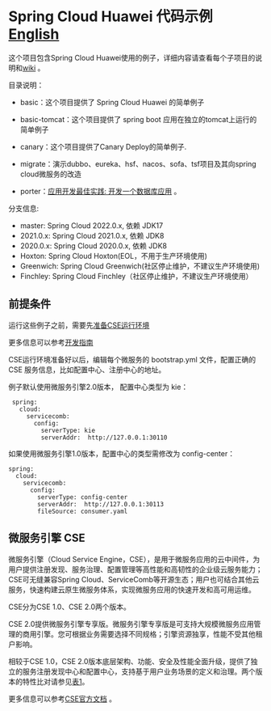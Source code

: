 # Spring Cloud Huawei 代码示例 [English](README.md) 

这个项目包含Spring Cloud Huawei使用的例子，详细内容请查看每个子项目的说明和[wiki](https://github.com/huaweicloud/spring-cloud-huawei-samples/wiki) 。

目录说明：

- basic：这个项目提供了 Spring Cloud Huawei 的简单例子 
   
- basic-tomcat：这个项目提供了 spring boot 应用在独立的tomcat上运行的简单例子

- canary：这个项目提供了Canary Deploy的简单例子.  

- migrate：演示dubbo、eureka、hsf、nacos、sofa、tsf项目及其向spring cloud微服务的改造

- porter：[应用开发最佳实践: 开发一个数据库应用](https://github.com/huaweicloud/spring-cloud-huawei-samples/wiki/porter) 。

分支信息:

* master: Spring Cloud 2022.0.x, 依赖 JDK17
* 2021.0.x: Spring Cloud 2021.0.x, 依赖 JDK8
* 2020.0.x: Spring Cloud 2020.0.x, 依赖 JDK8
* Hoxton: Spring Cloud Hoxton(EOL，不用于生产环境使用)
* Greenwich: Spring Cloud Greenwich(社区停止维护，不建议生产环境使用)
* Finchley: Spring Cloud Finchley（社区停止维护，不建议生产环境使用）


## 前提条件

运行这些例子之前，需要先[准备CSE运行环境](/CSE-ENV_CN.md)

更多信息可以参考[开发指南](https://support.huaweicloud.com/devg-cse/cse_devg_0006.html) 

CSE运行环境准备好以后，编辑每个微服务的 bootstrap.yml 文件，配置正确的 CSE 服务信息，比如配置中心、注册中心的地址。

例子默认使用微服务引擎2.0版本， 配置中心类型为 kie：
 
```
 spring:
   cloud:
     servicecomb:
       config:
         serverType: kie
         serverAddr:  http://127.0.0.1:30110
```
如果使用微服务引擎1.0版本，配置中心的类型需修改为 config-center：

```
spring:
  cloud:
    servicecomb:
      config:
        serverType: config-center
        serverAddr:  http://127.0.0.1:30113
        fileSource: consumer.yaml
```
 


## 微服务引擎 CSE

微服务引擎（Cloud Service Engine，CSE），是用于微服务应用的云中间件，为用户提供注册发现、服务治理、配置管理等高性能和高韧性的企业级云服务能力；CSE可无缝兼容Spring Cloud、ServiceComb等开源生态；用户也可结合其他云服务，快速构建云原生微服务体系，实现微服务应用的快速开发和高可用运维。 

CSE分为CSE 1.0、CSE 2.0两个版本。

CSE 2.0提供微服务引擎专享版。微服务引擎专享版是可支持大规模微服务应用管理的商用引擎。您可根据业务需要选择不同规格；引擎资源独享，性能不受其他租户影响。

相较于CSE 1.0，CSE 2.0版本底层架构、功能、安全及性能全面升级，提供了独立的服务注册发现中心和配置中心，支持基于用户业务场景的定义和治理。两个版本的特性比对请参见[表1](https://support.huaweicloud.com/productdesc-cse/cse_productdesc_0001.html#cse_productdesc_0001__table88531734172219)。

更多信息可以参考[CSE官方文档](https://support.huaweicloud.com/cse/index.html) 。


